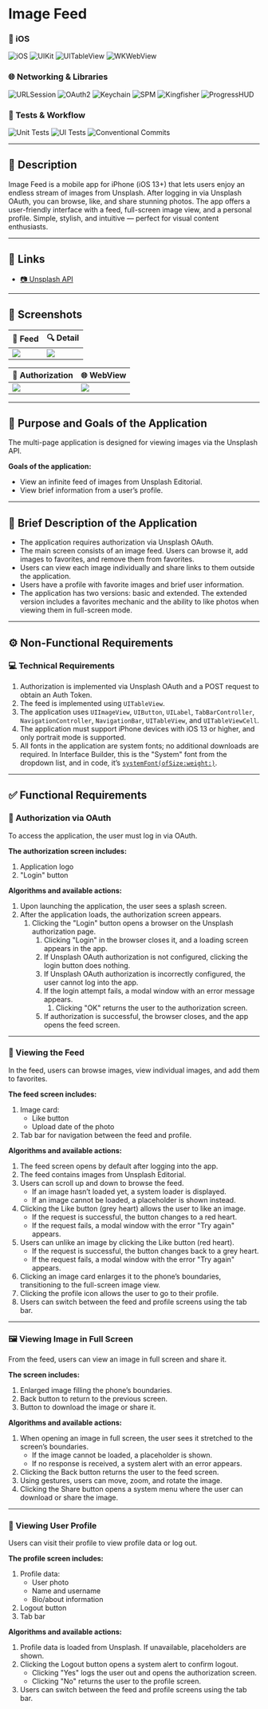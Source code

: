 # Image Feed

### 📱 iOS
![iOS](https://img.shields.io/badge/iOS-13%2B-000000?logo=apple&logoColor=white)
![UIKit](https://img.shields.io/badge/UIKit-2396F3?logo=swift&logoColor=white)
![UITableView](https://img.shields.io/badge/UITableView-34C759?logo=swift&logoColor=white)
![WKWebView](https://img.shields.io/badge/WKWebView-FF9500?logo=safari&logoColor=white)

### 🌐 Networking & Libraries
![URLSession](https://img.shields.io/badge/URLSession-5E5E5E?logo=swift&logoColor=white)
![OAuth2](https://img.shields.io/badge/OAuth_2.0-4285F4?logo=auth0&logoColor=white)
![Keychain](https://img.shields.io/badge/Keychain_Wrapper-FFD60A?logo=apple&logoColor=black)
![SPM](https://img.shields.io/badge/SPM-Swift_Package_Manager-FA7343?logo=swift&logoColor=white)
![Kingfisher](https://img.shields.io/badge/Kingfisher-1DA1F2?logo=swift&logoColor=white)
![ProgressHUD](https://img.shields.io/badge/ProgressHUD-0A84FF?logo=swift&logoColor=white)

### 🧪 Tests & Workflow
![Unit Tests](https://img.shields.io/badge/Unit_Tests-34C759?logo=xcode&logoColor=white)
![UI Tests](https://img.shields.io/badge/UI_Tests-FF3B30?logo=xcode&logoColor=white)
![Conventional Commits](https://img.shields.io/badge/Conventional_Commits-FF69B4?logo=git&logoColor=white)

---

## 📖 Description  
Image Feed is a mobile app for iPhone (iOS 13+) that lets users enjoy an endless stream of images from Unsplash. After logging in via Unsplash OAuth, you can browse, like, and share stunning photos. The app offers a user-friendly interface with a feed, full-screen image view, and a personal profile. Simple, stylish, and intuitive — perfect for visual content enthusiasts.

---

## 🔗 Links
- [📷 Unsplash API](https://unsplash.com/documentation)

---

## 📸 Screenshots

| 📰 Feed                   | 🔍 Detail                  |
|---------------------------|----------------------------|
| <img src="Images/Feed.png"/>| <img src="Images/Single.png"/> |

| 🔑 Authorization          | 🌐 WebView                 |
|---------------------------|----------------------------|
| <img src="Images/Auth.png"/>| <img src="Images/AuthWebView.png"/> | 

---

## 🎯 Purpose and Goals of the Application
The multi-page application is designed for viewing images via the Unsplash API.

**Goals of the application:**
- View an infinite feed of images from Unsplash Editorial.
- View brief information from a user’s profile.

---

## 📝 Brief Description of the Application
- The application requires authorization via Unsplash OAuth.
- The main screen consists of an image feed. Users can browse it, add images to favorites, and remove them from favorites.
- Users can view each image individually and share links to them outside the application.
- Users have a profile with favorite images and brief user information.
- The application has two versions: basic and extended. The extended version includes a favorites mechanic and the ability to like photos when viewing them in full-screen mode.

---

## ⚙️ Non-Functional Requirements

### 💻 Technical Requirements
1. Authorization is implemented via Unsplash OAuth and a POST request to obtain an Auth Token.
2. The feed is implemented using `UITableView`.
3. The application uses `UIImageView`, `UIButton`, `UILabel`, `TabBarController`, `NavigationController`, `NavigationBar`, `UITableView`, and `UITableViewCell`.
4. The application must support iPhone devices with iOS 13 or higher, and only portrait mode is supported.
5. All fonts in the application are system fonts; no additional downloads are required. In Interface Builder, this is the "System" font from the dropdown list, and in code, it’s [`systemFont(ofSize:weight:)`](https://developer.apple.com/documentation/uikit/uifont/1619027-systemfont).

---

## ✅ Functional Requirements

### 🔐 Authorization via OAuth
To access the application, the user must log in via OAuth.

**The authorization screen includes:**
1. Application logo  
2. "Login" button  

**Algorithms and available actions:**
1. Upon launching the application, the user sees a splash screen.  
2. After the application loads, the authorization screen appears.  
   1. Clicking the "Login" button opens a browser on the Unsplash authorization page.  
      1. Clicking "Login" in the browser closes it, and a loading screen appears in the app.  
      2. If Unsplash OAuth authorization is not configured, clicking the login button does nothing.  
      3. If Unsplash OAuth authorization is incorrectly configured, the user cannot log into the app.  
      4. If the login attempt fails, a modal window with an error message appears.  
         1. Clicking "OK" returns the user to the authorization screen.  
      5. If authorization is successful, the browser closes, and the app opens the feed screen.  

---

### 📰 Viewing the Feed
In the feed, users can browse images, view individual images, and add them to favorites.

**The feed screen includes:**
1. Image card:  
   - Like button  
   - Upload date of the photo  
2. Tab bar for navigation between the feed and profile.  

**Algorithms and available actions:**
1. The feed screen opens by default after logging into the app.  
2. The feed contains images from Unsplash Editorial.  
3. Users can scroll up and down to browse the feed.  
   - If an image hasn’t loaded yet, a system loader is displayed.  
   - If an image cannot be loaded, a placeholder is shown instead.  
4. Clicking the Like button (grey heart) allows the user to like an image.  
   - If the request is successful, the button changes to a red heart.  
   - If the request fails, a modal window with the error "Try again" appears.  
5. Users can unlike an image by clicking the Like button (red heart).  
   - If the request is successful, the button changes back to a grey heart.  
   - If the request fails, a modal window with the error "Try again" appears.  
6. Clicking an image card enlarges it to the phone’s boundaries, transitioning to the full-screen image view.  
7. Clicking the profile icon allows the user to go to their profile.  
8. Users can switch between the feed and profile screens using the tab bar.  

---

### 🖼️ Viewing Image in Full Screen
From the feed, users can view an image in full screen and share it.

**The screen includes:**
1. Enlarged image filling the phone’s boundaries.  
2. Back button to return to the previous screen.  
3. Button to download the image or share it.  

**Algorithms and available actions:**
1. When opening an image in full screen, the user sees it stretched to the screen’s boundaries.  
   - If the image cannot be loaded, a placeholder is shown.  
   - If no response is received, a system alert with an error appears.  
2. Clicking the Back button returns the user to the feed screen.  
3. Using gestures, users can move, zoom, and rotate the image.  
4. Clicking the Share button opens a system menu where the user can download or share the image.  

---

### 👤 Viewing User Profile
Users can visit their profile to view profile data or log out.

**The profile screen includes:**
1. Profile data:  
   - User photo  
   - Name and username  
   - Bio/about information  
2. Logout button  
3. Tab bar  

**Algorithms and available actions:**
1. Profile data is loaded from Unsplash. If unavailable, placeholders are shown.  
2. Clicking the Logout button opens a system alert to confirm logout.  
   - Clicking "Yes" logs the user out and opens the authorization screen.  
   - Clicking "No" returns the user to the profile screen.  
3. Users can switch between the feed and profile screens using the tab bar.  
